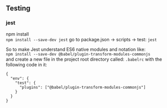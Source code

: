 
## Testing
### jest

npm install<br>
```npm install --save-dev jest```
go to package.json -> scripts -> test: ```jest```

So to make Jest understand ES6 native modules and notation like:<br>
```npm install --save-dev @babel/plugin-transform-modules-commonjs```<br>
and create a new file in the project root directory called: ``.babelrc`` with the following code in it:
```
{
  "env": {
    "test": {
      "plugins": ["@babel/plugin-transform-modules-commonjs"]
    }
  }
}
```

